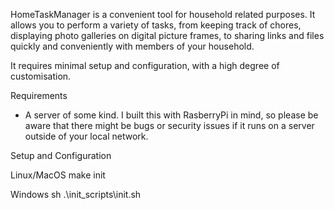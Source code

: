 HomeTaskManager is a convenient tool for household related purposes. It allows you to perform a variety of tasks, from keeping track of chores, displaying photo galleries on digital picture frames, to sharing links and files quickly and conveniently with members of your household.

It requires minimal setup and configuration, with a high degree of customisation.



Requirements
 - A server of some kind. I built this with RasberryPi in mind, so please be aware that there might be bugs or security issues if it runs on a server outside of your local network.

Setup and Configuration

Linux/MacOS
    make init

Windows
    sh .\init_scripts\init.sh